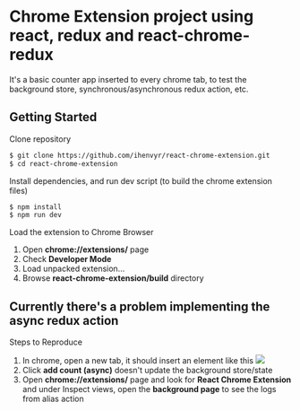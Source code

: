 # Chrome Extension project using react, redux and react-chrome-redux

It's a basic counter app inserted to every chrome tab, to test the background store, synchronous/asynchronous redux action, etc.

## Getting Started

Clone repository

```bash
$ git clone https://github.com/ihenvyr/react-chrome-extension.git
$ cd react-chrome-extension
```

Install dependencies, and run dev script (to build the chrome extension files)

```bash
$ npm install
$ npm run dev
```

Load the extension to Chrome Browser

1. Open **chrome://extensions/** page
2. Check **Developer Mode**
3. Load unpacked extension...
4. Browse **react-chrome-extension/build** directory

## Currently there's a problem implementing the async redux action

Steps to Reproduce

1. In chrome, open a new tab, it should insert an element like this <img src="http://i.imgur.com/DInfQzL.png" />
2. Click **add count (async)** doesn't update the background store/state
3. Open **chrome://extensions/** page and look for **React Chrome Extension** and under Inspect views, open the **background page** to see the logs from alias action
